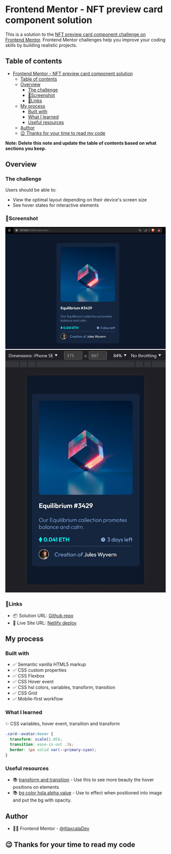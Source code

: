 # Frontend Mentor - NFT preview card component solution

This is a solution to the [NFT preview card component challenge on Frontend Mentor](https://www.frontendmentor.io/challenges/nft-preview-card-component-SbdUL_w0U). Frontend Mentor challenges help you improve your coding skills by building realistic projects. 

## Table of contents

- [Frontend Mentor - NFT preview card component solution](#frontend-mentor---nft-preview-card-component-solution)
  - [Table of contents](#table-of-contents)
  - [Overview](#overview)
    - [The challenge](#the-challenge)
    - [📸Screenshot](#screenshot)
    - [🔗Links](#links)
  - [My process](#my-process)
    - [Built with](#built-with)
    - [What I learned](#what-i-learned)
    - [Useful resources](#useful-resources)
  - [Author](#author)
  - [😉 Thanks for your time to read my code](#-thanks-for-your-time-to-read-my-code)

**Note: Delete this note and update the table of contents based on what sections you keep.**

## Overview

### The challenge

Users should be able to:

- View the optimal layout depending on their device's screen size
- See hover states for interactive elements

### 📸Screenshot

![Desktop](./results/desktop.jpg)
![Mobile](./results/mobile.jpg)

### 🔗Links

- 📦 Solution URL: [Github repo](https://github.com/jtlaxcalaDev/Frontend-Mentor-NTF-preview-component)
- 🚀 Live Site URL: [Netlify deploy](https://silly-treacle-a25154.netlify.app)

## My process

### Built with

- ✅ Semantic vanilla HTML5 markup
- ✅ CSS custom properties
- ✅ CSS Flexbox
- ✅ CSS Hover event
- ✅ CSS hsl colors, variables, transform, transition
- ✅ CSS Grid
- ✅ Mobile-first workflow

### What I learned

✨ CSS variables, hover event, transition and transform

```css
.card--avatar:hover {
  transform: scale(1.05);
  transition: ease-in-out .3s;
  border: 1px solid var(--primary-cyan);
}
```
### Useful resources

- 📚 [transform and transition](https://www.w3schools.com/css/css3_transitions.asp) - Use this to see more beauty the hover positions on elements
- 📚 [bg color hsla alpha value](https://css-tricks.com/color-alpha-anywhere/) - Use to effect when positioned into image and put the bg with opacity.

## Author

- 👨‍🚀 Frontend Mentor - [@jtlaxcalaDev](https://www.frontendmentor.io/profile/jtlaxcalaDev)


## 😉 Thanks for your time to read my code
